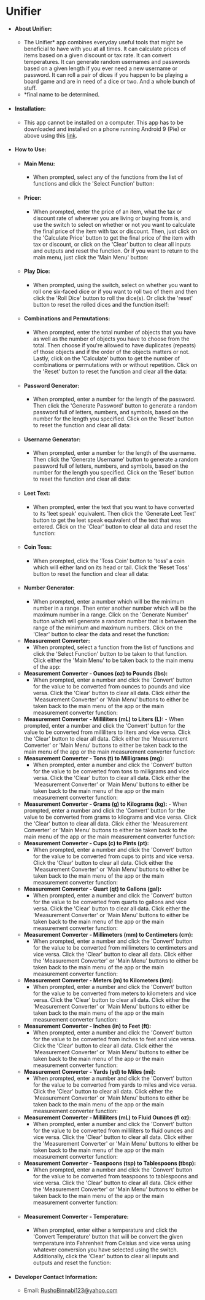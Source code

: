 # Unifier

- #### About Unifier:
	- The Unifier* app combines everyday useful tools that might be beneficial to have with you at all times. It can calculate prices of items based on a given discount or tax rate. It can convert temperatures. It can generate random usernames and passwords based on a given length if you ever need a new username or password. It can roll a pair of dices if you happen to be playing a board game and are in need of a dice or two. And a whole bunch of stuff.
	- *final name to be determined.
- #### Installation:
	- This app cannot be installed on a computer. This app has to be downloaded and installed on a phone running Android 9 (Pie) or above using this [link](https://play.google.com/store/apps/details?id=rusho.app.unifer).

- #### How to Use:
	- #### Main Menu:
		- When prompted, select any of the functions from the list of functions and click the 'Select Function' button:
	- #### Pricer:
		- When prompted, enter the price of an item, what the tax or discount rate of wherever you are living or buying from is, and use the switch to select on whether or not you want to calculate the final price of the item with tax or discount. Then, just click on the 'Calculate Price' button to get the final price of the item with tax or discount, or click on the 'Clear' button to clear all inputs and outputs and reset the function. Or if you want to return to the main menu, just click the 'Main Menu' button:
	- #### Play Dice:
		- When prompted, using the switch, select on whether you want to roll one six-faced dice or if you want to roll two of them and then click the 'Roll Dice' button to roll the dice(s). Or click the 'reset' button to reset the rolled dices and the function itself:
	- #### Combinations and Permutations:
		- When prompted, enter the total number of objects that you have as well as the number of objects you have to choose from the total. Then choose if you're allowed to have duplicates (repeats) of those objects and if the order of the objects matters or not. Lastly, click on the 'Calculate' button to get the number of combinations or permutations with or without repetition. Click on the 'Reset' button to reset the function and clear all the data:
	- #### Password Generator:
		- When prompted, enter a number for the length of the password. Then click the 'Generate Password' button to generate a random password full of letters, numbers, and symbols, based on the number for the length you specified. Click on the 'Reset' button to reset the function and clear all data:
	- #### Username Generator:
		- When prompted, enter a number for the length of the username. Then click the 'Generate Username' button to generate a random password full of letters, numbers, and symbols, based on the number for the length you specified. Click on the 'Reset' button to reset the function and clear all data:
	- #### Leet Text:
		- When prompted, enter the text that you want to have converted to its 'leet speak' equivalent. Then click the 'Generate Leet Text' button to get the leet speak equivalent of the text that was entered. Click on the 'Clear' button to clear all data and reset the function:
	- #### Coin Toss:
		- When prompted, click the 'Toss Coin' button to 'toss' a coin which will either land on its head or tail. Click the 'Reset Toss' button to reset the function and clear all data:
	- #### Number Generator:
		- When prompted, enter a number which will be the minimum number in a range. Then enter another number which will be the maximum number in a range. Click on the 'Generate Number' button which will generate a random number that is between the range of the minimum and maximum numbers. Click on the 'Clear' button to clear the data and reset the function:
	- **Measurement Converter:**
		- When prompted, select a function from the list of functions and click the 'Select Function' button to be taken to that function. Click either the 'Main Menu' to be taken back to the main menu of the app:
	- **Measurement Converter - Ounces (oz) to Pounds (lbs):**
		- When prompted, enter a number and click the 'Convert' button for the value to be converted from ounces to pounds and vice versa. Click the 'Clear' button to clear all data. Click either the 'Measurement Converter' or 'Main Menu' buttons to either be taken back to the main menu of the app or the main measurement converter function:
	- **Measurement Converter - Milliliters (mL) to Liters (L):**
			- When prompted, enter a number and click the 'Convert' button for the value to be converted from milliliters to liters and vice versa. Click the 'Clear' button to clear all data. Click either the 'Measurement Converter' or 'Main Menu' buttons to either be taken back to the main menu of the app or the main measurement converter function:
	- **Measurement Converter - Tons (t) to Milligrams (mg):**
		- When prompted, enter a number and click the 'Convert' button for the value to be converted from tons to milligrams and vice versa. Click the 'Clear' button to clear all data. Click either the 'Measurement Converter' or 'Main Menu' buttons to either be taken back to the main menu of the app or the main measurement converter function:
	- **Measurement Converter - Grams (g) to Kilograms (kg):**
			- When prompted, enter a number and click the 'Convert' button for the value to be converted from grams to kilograms and vice versa. Click the 'Clear' button to clear all data. Click either the 'Measurement Converter' or 'Main Menu' buttons to either be taken back to the main menu of the app or the main measurement converter function:
	- **Measurement Converter - Cups (c) to Pints (pt):**
		- When prompted, enter a number and click the 'Convert' button for the value to be converted from cups to pints and vice versa. Click the 'Clear' button to clear all data. Click either the 'Measurement Converter' or 'Main Menu' buttons to either be taken back to the main menu of the app or the main measurement converter function:
	- **Measurement Converter - Quart (qt) to Gallons (gal):**
		- When prompted, enter a number and click the 'Convert' button for the value to be converted from quarts to gallons and vice versa. Click the 'Clear' button to clear all data. Click either the 'Measurement Converter' or 'Main Menu' buttons to either be taken back to the main menu of the app or the main measurement converter function:
	- **Measurement Converter - Millimeters (mm) to Centimeters (cm):**
		- When prompted, enter a number and click the 'Convert' button for the value to be converted from millimeters to centimeters and vice versa. Click the 'Clear' button to clear all data. Click either the 'Measurement Converter' or 'Main Menu' buttons to either be taken back to the main menu of the app or the main measurement converter function:
	- **Measurement Converter - Meters (m) to Kilometers (km):**
		- When prompted, enter a number and click the 'Convert' button for the value to be converted from meters to kilometers and vice versa. Click the 'Clear' button to clear all data. Click either the 'Measurement Converter' or 'Main Menu' buttons to either be taken back to the main menu of the app or the main measurement converter function:
	- **Measurement Converter - Inches (in) to Feet (ft):**
		- When prompted, enter a number and click the 'Convert' button for the value to be converted from inches to feet and vice versa. Click the 'Clear' button to clear all data. Click either the 'Measurement Converter' or 'Main Menu' buttons to either be taken back to the main menu of the app or the main measurement converter function:
	- **Measurement Converter - Yards (yd) to Miles (mi):**
		- When prompted, enter a number and click the 'Convert' button for the value to be converted from yards to miles and vice versa. Click the 'Clear' button to clear all data. Click either the 'Measurement Converter' or 'Main Menu' buttons to either be taken back to the main menu of the app or the main measurement converter function:
	- **Measurement Converter - Milliliters (mL) to Fluid Ounces (fl oz):**
		- When prompted, enter a number and click the 'Convert' button for the value to be converted from milliliters to fluid ounces and vice versa. Click the 'Clear' button to clear all data. Click either the 'Measurement Converter' or 'Main Menu' buttons to either be taken back to the main menu of the app or the main measurement converter function:
	- **Measurement Converter - Teaspoons (tsp) to Tablespoons (tbsp):**
		- When prompted, enter a number and click the 'Convert' button for the value to be converted from teaspoons to tablespoons and vice versa. Click the 'Clear' button to clear all data. Click either the 'Measurement Converter' or 'Main Menu' buttons to either be taken back to the main menu of the app or the main measurement converter function:
	- #### Measurement Converter - Temperature:
		- When prompted, enter either a temperature and click the 'Convert Temperature' button that will be convert the given temperature into Fahrenheit from Celsius and vice versa using whatever conversion you have selected using the switch. Additionally, click the 'Clear' button to clear all inputs and outputs and reset the function:
- #### Developer Contact Information:
	- Email: RushoBinnabi123@yahoo.com
